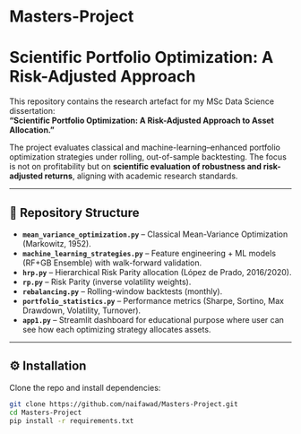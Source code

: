# Masters-Project
# Scientific Portfolio Optimization: A Risk-Adjusted Approach

This repository contains the research artefact for my MSc Data Science dissertation:  
**“Scientific Portfolio Optimization: A Risk-Adjusted Approach to Asset Allocation.”**

The project evaluates classical and machine-learning–enhanced portfolio optimization strategies under rolling, out-of-sample backtesting. The focus is not on profitability but on **scientific evaluation of robustness and risk-adjusted returns**, aligning with academic research standards.

---

## 📂 Repository Structure

- **`mean_variance_optimization.py`** – Classical Mean-Variance Optimization (Markowitz, 1952).  
- **`machine_learning_strategies.py`** – Feature engineering + ML models (RF+GB Ensemble) with walk-forward validation.
- **`hrp.py`** – Hierarchical Risk Parity allocation (López de Prado, 2016/2020).  
- **`rp.py`** – Risk Parity (inverse volatility weights).  
- **`rebalancing.py`** – Rolling-window backtests (monthly).
- **`portfolio_statistics.py`** – Performance metrics (Sharpe, Sortino, Max Drawdown, Volatility, Turnover).
- **`app1.py`** – Streamlit dashboard for educational purpose where user can see how each optimizing strategy allocates assets.


---

## ⚙️ Installation

Clone the repo and install dependencies:

```bash
git clone https://github.com/naifawad/Masters-Project.git
cd Masters-Project
pip install -r requirements.txt
